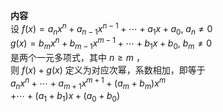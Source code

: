 **内容**  
设 $f(x)=a_nx^n+a_{n-1}x^{n-1}+\cdots+a_1x+a_0,\ a_n\neq0$   
 $g(x)=b_mx^n+b_{m-1}x^{m-1}+\cdots+b_1x+b_0,\ b_m\neq0$   
是两个一元多项式，其中 $n\geq m$ ，  
则 $f(x)+g(x)$ 定义为对应次幂，系数相加，即等于  
 $a_nx^n+\cdots+a_{m+1}x^{m+1}+(a_m+b_m)x^m$   
 $+\cdots+(a_1+b_1)x+(a_0+b_0)$   

